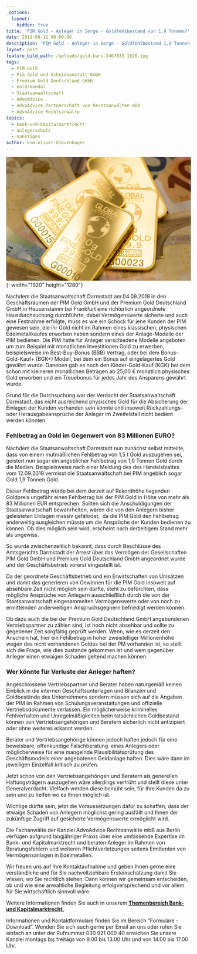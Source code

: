```yaml
---
_options:
  layout:
    hidden: true
title: 'PIM Gold - Anleger in Sorge - Goldfehlbestand von 1,9 Tonnen?'
date: 2019-09-12 00:00:00
description: 'PIM Gold - Anleger in Sorge - Goldfehlbestand 1,9 Tonnen?'
layout: post
feature_bild_path: /uploads/gold-bars-2467833-1920.jpg
tags:
  - PIM Gold
  - Pim Gold und Scheideanstalt GmbH
  - Premium Gold Deutschland GmbH
  - Goldskandal
  - Staatsanwaltschaft
  - AdvoAdvice
  - AdvoAdvice Partnerschaft von Rechtsanwälten mbB
  - AdvoAdvice Rechtsanwälte
topics:
  - bank-und-kapitalmarktrecht
  - anlegerschutz
  - sonstiges
author: kim-oliver-klevenhagen
---
```


![](/uploads/gold-bars-2467833-1920-1.jpg){: width="1920" height="1280"}

Nachdem die Staatsanwaltschaft Darmstadt am 04.09.2019 in den Gesch&auml;ftsr&auml;umen der PIM Gold GmbH und der Premium Gold Deutschland GmbH in Heusenstamm bei Frankfurt eine richterlich angeordnete Hausdurchsuchung durchf&uuml;hrte, dabei Vermögenswerte sicherte und auch eine Festnahme erfolgte, muss es wie ein Schock f&uuml;r jene Kunden der PIM gewesen sein, die ihr Gold nicht im Rahmen eines klassischen, physischen Edelmetallkaufes erworben haben sondern eines der Anlage-Modelle der PIM bedienen. Die PIM hatte f&uuml;r Anleger verschiedene Modelle angeboten um zum Beispiel mit monatlichen Investitionen Gold zu erwerben, beispielsweise im Best-Buy-Bonus (BBB) Vertrag, oder bei dem Bonus-Gold-Kauf+ (BGK+) Modell, bei dem ein Bonus auf eingelagertes Gold gew&auml;hrt wurde. Daneben gab es noch den Kinder-Gold-Kauf (KGK) bei dem schon mit kleineren monatlichen Betr&auml;gen ab 25,00 € monatlich physisches Gold erworben und ein Treuebonus f&uuml;r jedes Jahr des Ansparens gew&auml;hrt wurde.

Grund f&uuml;r die Durchsuchung war der Verdacht der Staatsanwaltschaft Darmstadt, das nicht ausreichend physisches Gold f&uuml;r die Absicherung der Einlagen der Kunden vorhanden sein könnte und insoweit R&uuml;ckzahlungs- oder Herausgabeanspr&uuml;che der Anleger im Zweifelsfall nicht bedient werden könnten.

### Fehlbetrag an Gold im Gegenwert von 83 Millionen EURO?

Nachdem die Staatsanwaltschaft Darmstadt nun zun&auml;chst selbst mitteilte, dass von einem mutma&szlig;lichen Fehlbetrag von 1,5 t Gold auszugehen sei, geistert nun sogar ein angeblicher Fehlbetrag von 1,9 Tonnen Gold durch die Medien. Beispielsweise nach einer Meldung des des Handelsblattes vom 12.09.2019 vermisst die Staatsanwaltschaft bei PIM angeblich sogar Gold 1,9 Tonnen Gold.

Dieser Fehlbetrag w&uuml;rde bei dem derzeit auf Rekordhöhe liegenden Goldpreis ungef&auml;hr einen Fehlbetrag bei der PIM Gold in Höhe von mehr als 83 Millionen EUR entsprechen. Sollten sich die Anschuldigungen der Staatsanwaltschaft bewahrheiten, w&auml;ren die von den Anlegern bisher geleisteten Einlagen massiv gef&auml;hrdet,&nbsp; da die PIM Gold den Fehlbetrag anderweitig ausgleichen m&uuml;sste um die Anspr&uuml;che der Kunden bedienen zu können. Ob dies möglich sein wird, erscheint nach derzeitigem Stand mehr als ungewiss.

So wurde zwischenzeitlich bekannt, dass durch Beschl&uuml;sse des Amtsgerichts Darmstadt der Arrest &uuml;ber das Vermögen der Gesellschaften PIM Gold GmbH und Premium Gold Deutschland GmbH angeordnet wurde und der Gesch&auml;ftsbetrieb vorerst eingestellt ist.

Da der geordnete Gesch&auml;ftsbetrieb und ein Erwirtschaften von Ums&auml;tzen und damit das generieren von Gewinnen f&uuml;r die PIM Gold insoweit auf absehbare Zeit nicht möglich sein d&uuml;rfte, steht zu bef&uuml;rchten, dass mögliche Anspr&uuml;che von Anlegern ausschlie&szlig;lich durch die von der Staatsanwaltschaft eingesammelten Vermögenswerte oder von noch zu ermittelnden anderweitigen Anspruchsgegnern befriedigt werden können.

Ob dazu auch die bei der Premium Gold Deutschland GmbH angebundenen Vertriebspartner zu z&auml;hlen sind, ist noch nicht absehbar und sollte zu gegebener Zeit sorgf&auml;ltig gepr&uuml;ft werden. Wenn, wie es derzeit den Anschein hat, hier ein Fehlbetrag in hoher zweistelliger Millionenhöhe wegen des nicht vorhandenen Goldes bei der PM vorhanden ist, so stellt sich die Frage, wie dies zustande gekommen ist und wem gegen&uuml;ber Anleger einen etwaigen Schaden geltend machen können.

### Wer könnte f&uuml;r Verluste der Anleger haften?

Angeschlossene Vertriebspartner und Berater haben naturgem&auml;&szlig; keinen Einblick in die internen Gesch&auml;ftsunterlagen und Bilanzen und Goldbest&auml;nde des Unternehmens sondern m&uuml;ssen sich auf die Angaben der PIM im Rahmen von Schulungsveranstaltungen und offizielle Vertriebsdokumente verlassen. Ein möglicherweise kriminelles Fehlverhalten und Unregelm&auml;&szlig;igkeiten beim tats&auml;chlichen Goldbestand können von Vertriebsangehörigen und Beratern sicherlich nicht antizipiert oder ohne weiteres erkannt werden.

Berater und Vertriebsangehörige können jedoch haften jedoch f&uuml;r eine beweisbare, offenkundige Falschberatung&nbsp; eines Anlegers oder möglicherweise f&uuml;r eine mangelnde Plausibilit&auml;tspr&uuml;fung des Gesch&auml;ftsmodells einer angebotenen Geldanlage haften. Dies w&auml;re dann im jeweiligen Einzelfall kritisch zu pr&uuml;fen.

Jetzt schon von den Vertriebsangehörigen und Beratern als generellen Haftungstr&auml;gern auszugehen w&auml;re allerdings verfr&uuml;ht und stellt diese unter Generalverdacht. Vielfach werden diese bem&uuml;ht sein, f&uuml;r Ihre Kunden da zu sein und zu helfen wo es Ihnen möglich ist.

Wichtige d&uuml;rfte sein, jetzt die Voraussetzungen daf&uuml;r zu schaffen, dass der etwaige Schaden von Anlegern möglichst gering ausf&auml;llt und Ihnen der zuk&uuml;nftige Zugriff auf gesicherte Vermögenswerte ermöglicht wird.&nbsp;

Die Fachanw&auml;lte der Kanzlei AdvoAdvice Rechtsanw&auml;lte mbB aus Berlin verf&uuml;gen aufgrund langj&auml;hriger Praxis &uuml;ber eine umfassende Expertise im Bank- und Kapitalmarktrecht und beraten Anleger im Rahmen von Beratungsfehlern und weiteren Pflichtverletzungen seitens Emittenten von Vermögensanlagen in Edelmetallen.

Wir freuen uns auf Ihre Kontaktaufnahme und geben Ihnen gerne eine verst&auml;ndliche und f&uuml;r Sie nachvollziehbare Ersteinsch&auml;tzung damit Sie wissen, wo Sie rechtlich stehen. Dann können wir gemeinsam entscheiden, ob und wie eine anwaltliche Begleitung erfolgversprechend und vor allem f&uuml;r Sie wirtschaftlich sinnvoll w&auml;re.

Weitere Informationen finden Sie auch in unserem&nbsp;[**Themenbereich Bank- und Kapitalmarktrecht.**](https://advoadvice.de/themen/bank-und-kapitalmarktrecht/)

Informationen und Kontaktformulare finden Sie im Bereich ”Formulare - Download”. Wenden Sie sich auch gerne per Email an uns oder rufen Sie einfach an unter der Rufnummer 030 921 000 40 erreichen Sie unsere Kanzlei montags bis freitags von 9.00 bis 13.00 Uhr und von 14.00 bis 17.00 Uhr.&nbsp;
